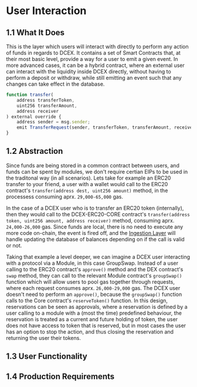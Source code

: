 # User Interaction

## 1.1 What It Does

This is the layer which users will interact with directly to perform any action of funds in regards to DCEX. It contains a set of Smart Contracts that, at their most basic level, provide a way for a user to emit a given event. In more advanced cases, it can be a hybrid contract, where an external user can interact with the liquidity inside DCEX directly, without having to perform a deposit or withdraw, while still emitting an event such that any changes can take effect in the database.

```js title="Basic Example" linenums="1" hl_lines="7"
function transfer(
    address transferToken,
    uint256 transferAmount,
    address receiver
) external override {
    address sender = msg.sender;
    emit TransferRequest(sender, transferToken, transferAmount, receiver);
}
```

## 1.2 Abstraction

Since funds are being stored in a common contract between users, and funds can be spent by modules, we don't require certian EIPs to be used in the traditonal way (in all scenarios). Lets take for example an ERC20 transfer to your friend, a user with a wallet would call to the ERC20 contract's `transfer(address dest, uint256 amount)` method, in the processess consuming aprx. `29,000-65,000` gas.

In the case of a DCEX user who is to transfer an ERC20 token (internally), then they would call to the DCEX-ERC20-CORE contract's `transfer(address token, uint256 amount, address receiver)` method, consuming aprx. `24,000-26,000` gas. Since funds are local, there is no need to execute any more code on-chain, the event is fired off, and the [Ingestion Layer](http://localhost:8000/intro/layers/ingestion/) will handle updating the database of balances depending on if the call is valid or not.

Taking that example a level deeper, we can imagine a DCEX user interacting with a protocol via a Module, in this case GroupSwap. Instead of a user calling to the ERC20 contract's `approve()` method and the DEX contract's `swap` method, they can call to the relevant Module contract's `groupSwap()` function which will allow users to pool gas together through requests, where each request consumes aprx. `26,000-29,000` gas. The DCEX user doesn't need to perform an `approve()`, because the `groupSwap()` function calls to the Core contract's `reserveToken()` function. In this design, reservations can be seen as approvals, where a reservation is defined by a user calling to a module with a (most the time) predefined behaviour, the reservation is treated as a current and future holding of token, the user does not have access to token that is reserved, but in most cases the user has an option to stop the action, and thus closing the reservation and returning the user their tokens.

## 1.3 User Functionality

## 1.4 Production Requirements
